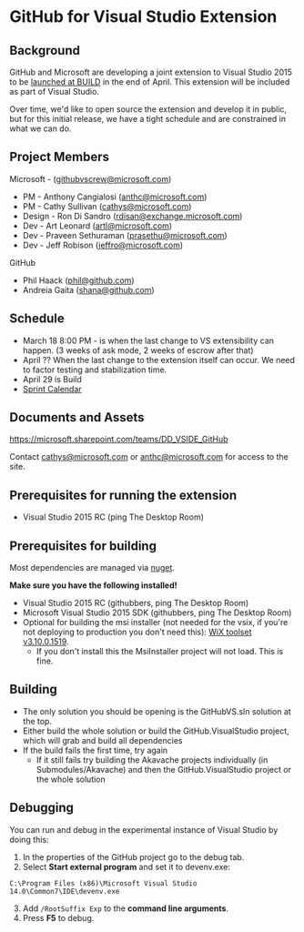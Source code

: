 # GitHub for Visual Studio Extension

## Background

GitHub and Microsoft are developing a joint extension to Visual Studio 2015 to be [launched at BUILD](http://www.buildwindows.com/) in the end of April. This extension will be included as part of Visual Studio.

Over time, we'd like to open source the extension and develop it in public, but for this initial release, we have a tight schedule and are constrained in what we can do. 

## Project Members
Microsoft - (githubvscrew@microsoft.com)
* PM - Anthony Cangialosi (anthc@microsoft.com)
* PM - Cathy Sullivan (cathys@microsoft.com)
* Design - Ron Di Sandro (rdisan@exchange.microsoft.com)
* Dev - Art Leonard (artl@microsoft.com)
* Dev - Praveen Sethuraman (prasethu@microsoft.com)
* Dev - Jeff Robison (jeffro@microsoft.com)

GitHub
* Phil Haack (phil@github.com)
* Andreia Gaita (shana@github.com)

## Schedule

* March 18 8:00 PM - is when the last change to VS extensibility can happen. (3 weeks of ask mode, 2 weeks of escrow after that)
* April ?? When the last change to the extension itself can occur. We need to factor testing and stabilization time.
* April 29 is Build
* [Sprint Calendar](https://microsoft.sharepoint.com/teams/DD_VSIDE_GitHub/_layouts/15/WopiFrame.aspx?sourcedoc={CCE534D8-D6A7-4672-878C-C34CECB5F383}&file=GitHub%20for%20Visual%20Studio%20Timeline.xlsx&action=default) 

## Documents and Assets
https://microsoft.sharepoint.com/teams/DD_VSIDE_GitHub

Contact cathys@microsoft.com or anthc@microsoft.com for access to the site.

## Prerequisites for running the extension

* Visual Studio 2015 RC (ping The Desktop Room)

## Prerequisites for building

Most dependencies are managed via [nuget](http://nuget.org/).

__Make sure you have the following installed!__

* Visual Studio 2015 RC (githubbers, ping The Desktop Room)
* Microsoft Visual Studio 2015 SDK (githubbers, ping The Desktop Room)
* Optional for building the msi installer (not needed for the vsix, if you're not deploying to production you don't need this): [WiX toolset v3.10.0.1519](http://static.wixtoolset.org/releases/v3.10.0.1519/wix310.exe).
  * If you don't install this the MsiInstaller project will not load. This is fine.

## Building

* The only solution you should be opening is the GitHubVS.sln solution at the top.
* Either build the whole solution or build the GitHub.VisualStudio project, which will grab and build all dependencies
* If the build fails the first time, try again
  * If it still fails try building the Akavache projects individually (in Submodules/Akavache) and then the GitHub.VisualStudio project or the whole solution

## Debugging

You can run and debug in the experimental instance of Visual Studio by doing this:

1. In the properties of the GitHub project go to the debug tab.
2. Select **Start external program** and set it to devenv.exe:

`C:\Program Files (x86)\Microsoft Visual Studio 14.0\Common7\IDE\devenv.exe`

3. Add `/RootSuffix Exp` to the **command line arguments**.
4. Press **F5** to debug.
